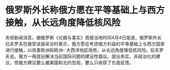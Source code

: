 # 俄罗斯外长称俄方愿在平等基础上与西方接触，从长远角度降低核风险

央视新闻消息，据俄罗斯《论据与事实》周报当地时间4月4日报道，俄罗斯外长拉夫罗夫在接受该报采访时表示，俄方愿在考虑俄方利益的平等基础上与西方国家进行接触，以改善欧洲和欧洲-
大西洋地区局势，从长远角度降低核风险。拉夫罗夫说，俄方一再提出解决当前国际问题的建设性倡议，提出务实、非政治化的建议，但俄方建议要么被美国和北约忽视，要么只收获了负面反馈。

